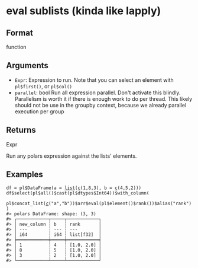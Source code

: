 # eval sublists (kinda like lapply)

## Format

function

## Arguments

- `Expr`: Expression to run. Note that you can select an element with `pl$first()`, or `pl$col()`
- `parallel`: bool Run all expression parallel. Don't activate this blindly. Parallelism is worth it if there is enough work to do per thread. This likely should not be use in the groupby context, because we already parallel execution per group

## Returns

Expr

Run any polars expression against the lists' elements.

## Examples

<pre class='r-example'><code><span class='r-in'><span><span class='va'>df</span> <span class='op'>=</span> <span class='va'>pl</span><span class='op'>$</span><span class='fu'>DataFrame</span><span class='op'>(</span>a <span class='op'>=</span> <span class='fu'><a href='https://rdrr.io/r/base/list.html'>list</a></span><span class='op'>(</span><span class='fu'><a href='https://rdrr.io/r/base/c.html'>c</a></span><span class='op'>(</span><span class='fl'>1</span>,<span class='fl'>8</span>,<span class='fl'>3</span><span class='op'>)</span>, b <span class='op'>=</span> <span class='fu'><a href='https://rdrr.io/r/base/c.html'>c</a></span><span class='op'>(</span><span class='fl'>4</span>,<span class='fl'>5</span>,<span class='fl'>2</span><span class='op'>)</span><span class='op'>)</span><span class='op'>)</span></span></span>
<span class='r-in'><span><span class='va'>df</span><span class='op'>$</span><span class='fu'>select</span><span class='op'>(</span><span class='va'>pl</span><span class='op'>$</span><span class='fu'>all</span><span class='op'>(</span><span class='op'>)</span><span class='op'>$</span><span class='fu'>cast</span><span class='op'>(</span><span class='va'>pl</span><span class='op'>$</span><span class='va'>dtypes</span><span class='op'>$</span><span class='va'>Int64</span><span class='op'>)</span><span class='op'>)</span><span class='op'>$</span><span class='fu'>with_column</span><span class='op'>(</span></span></span>
<span class='r-in'><span>  <span class='va'>pl</span><span class='op'>$</span><span class='fu'>concat_list</span><span class='op'>(</span><span class='fu'><a href='https://rdrr.io/r/base/c.html'>c</a></span><span class='op'>(</span><span class='st'>"a"</span>,<span class='st'>"b"</span><span class='op'>)</span><span class='op'>)</span><span class='op'>$</span><span class='va'>arr</span><span class='op'>$</span><span class='fu'>eval</span><span class='op'>(</span><span class='va'>pl</span><span class='op'>$</span><span class='fu'>element</span><span class='op'>(</span><span class='op'>)</span><span class='op'>$</span><span class='fu'>rank</span><span class='op'>(</span><span class='op'>)</span><span class='op'>)</span><span class='op'>$</span><span class='fu'>alias</span><span class='op'>(</span><span class='st'>"rank"</span><span class='op'>)</span></span></span>
<span class='r-in'><span><span class='op'>)</span></span></span>
<span class='r-out co'><span class='r-pr'>#&gt;</span> polars DataFrame: shape: (3, 3)</span>
<span class='r-out co'><span class='r-pr'>#&gt;</span> ┌────────────┬─────┬────────────┐</span>
<span class='r-out co'><span class='r-pr'>#&gt;</span> │ new_column ┆ b   ┆ rank       │</span>
<span class='r-out co'><span class='r-pr'>#&gt;</span> │ ---        ┆ --- ┆ ---        │</span>
<span class='r-out co'><span class='r-pr'>#&gt;</span> │ i64        ┆ i64 ┆ list[f32]  │</span>
<span class='r-out co'><span class='r-pr'>#&gt;</span> ╞════════════╪═════╪════════════╡</span>
<span class='r-out co'><span class='r-pr'>#&gt;</span> │ 1          ┆ 4   ┆ [1.0, 2.0] │</span>
<span class='r-out co'><span class='r-pr'>#&gt;</span> │ 8          ┆ 5   ┆ [1.0, 2.0] │</span>
<span class='r-out co'><span class='r-pr'>#&gt;</span> │ 3          ┆ 2   ┆ [1.0, 2.0] │</span>
<span class='r-out co'><span class='r-pr'>#&gt;</span> └────────────┴─────┴────────────┘</span>
 </code></pre>